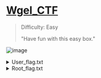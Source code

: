 # [Wgel_CTF](https://tryhackme.com/room/wgelctf)





> Difficulty: Easy
>
>"Have fun with this easy box."


![image](https://user-images.githubusercontent.com/115602464/201534339-432ee364-3c01-4d4e-9f99-7611bf02536e.png)



<details>
  <summary>User_flag.txt</summary>
  
# NMAP

  /
  /
  /
  /
  
</details>



<details>
  <summary>Root_flag.txt</summary>
  
  
# GTFObins

/
 /
 /
 /
/  
  
  
</details>
